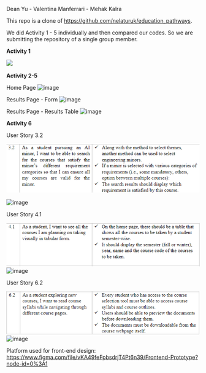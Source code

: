 Dean Yu - Valentina Manferrari - Mehak Kalra

This repo is a clone of https://github.com/nelaturuk/education_pathways.

We did Activity 1 - 5 individually and then compared our codes. So we are submitting the repository of a single group member.

**Activity 1**

![](images/Activity1.png)


**Activity 2-5**

Home Page
![image](https://user-images.githubusercontent.com/57778780/197859705-e3f66ed8-1dd3-4b75-bd7d-7d4503f3ec3a.png)

Results Page - Form
![image](https://user-images.githubusercontent.com/57778780/197859722-a0357b64-ca56-4a38-9c40-d2dc5eb31607.png)

Results Page - Results Table
![image](https://user-images.githubusercontent.com/57778780/197859739-f29eb24f-eb8f-4a7c-8e4c-783f62966330.png)

**Activity 6**

User Story 3.2

![](images/User_Story_3.2.png)

![image](https://user-images.githubusercontent.com/57778780/197859594-693db605-a847-4110-be65-aa7ac98ed016.png)

User Story 4.1

![](images/User_Story_4.1.png)
![image](https://user-images.githubusercontent.com/57778780/197859623-9ce4a2f3-a777-4943-a4b3-81b41ccd773b.png)


User Story 6.2

![](images/User_Story_6.2.png)
![image](https://user-images.githubusercontent.com/57778780/197859651-7f57e983-e9e7-4029-ae40-9e9a8d5f86c1.png)


Platform used for front-end design: https://www.figma.com/file/vKA49feFpbsdrjT4Pt6n39/Frontend-Prototype?node-id=0%3A1
